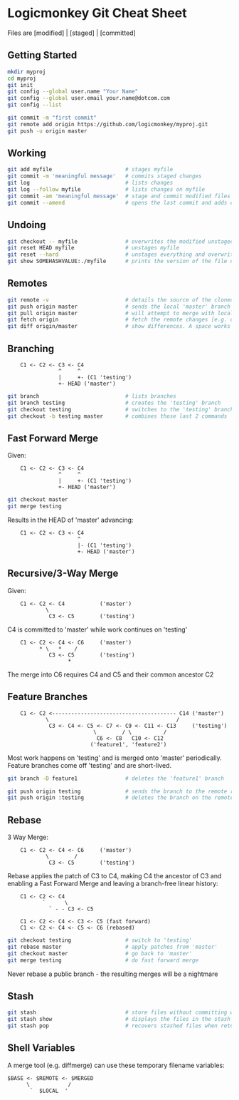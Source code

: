 # Logicmonkey Git Cheat Sheet

Files are [modified] | [staged] | [committed]

## Getting Started
```bash
mkdir myproj
cd myproj
git init
git config --global user.name "Your Name"
git config --global user.email your.name@dotcom.com
git config --list

git commit -m "first commit"
git remote add origin https://github.com/logicmonkey/myproj.git
git push -u origin master
```

## Working
```bash
git add myfile                       # stages myfile
git commit -m 'meaningful message'   # commits staged changes
git log                              # lists changes
git log --follow myfile              # lists changes on myfile
git commit -am 'meaningful message'  # stage and commit modified files in one go
git commit --amend                   # opens the last commit and adds current changes to it
```

## Undoing
```bash
git checkout -- myfile               # overwrites the modified unstaged copy of myfile
git reset HEAD myfile                # unstages myfile
git reset --hard                     # unstages everything and overwrites with HEAD
git show SOMEHASHVALUE:./myfile      # prints the version of the file on SOMEHASHVALUE
```
## Remotes
```bash
git remote -v                        # details the source of the cloned repo
git push origin master               # sends the local 'master' branch to the remote origin
git pull origin master               # will attempt to merge with local commits
git fetch origin                     # fetch the remote changes [e.g. on branches] but don't merge
git diff origin/master               # show differences. A space works but / invokes 'less'
```
## Branching

        C1 <- C2 <- C3 <- C4
                    ^     ^
                    |     +- (C1 'testing')
                    +- HEAD ('master')
```bash
git branch                           # lists branches
git branch testing                   # creates the 'testing' branch
git checkout testing                 # switches to the 'testing' branch
git checkout -b testing master       # combines those last 2 commands
```
## Fast Forward Merge
Given:

        C1 <- C2 <- C3 <- C4
                    ^     ^
                    |     +- (C1 'testing')
                    +- HEAD ('master')

```bash
git checkout master
git merge testing
```
Results in the HEAD of 'master' advancing:

        C1 <- C2 <- C3 <- C4
                          ^
                          |- (C1 'testing')
                          +- HEAD ('master')

## Recursive/3-Way Merge
Given:

        C1 <- C2 <- C4           ('master')
                \
                 C3 <- C5        ('testing')

C4 is committed to 'master' while work continues on 'testing'

        C1 <- C2 <- C4 <- C6     ('master')
              * \   *    /
                 C3 <- C5        ('testing')
                       *

The merge into C6 requires C4 and C5 and their common ancestor C2

## Feature Branches

        C1 <- C2 <--------------------------------------- C14 ('master')
                \                                        /
                 C3 <- C4 <- C5 <- C7 <- C9 <- C11 <- C13     ('testing')
                               \        / \          /
                                C6 <- C8   C10 <- C12
                              ('feature1', 'feature2')

Most work happens on 'testing' and is merged onto 'master' periodically.
Feature branches come off 'testing' and are short-lived.
```bash
git branch -D feature1               # deletes the 'feature1' branch
```
```bash
git push origin testing              # sends the branch to the remote repo
git push origin :testing             # deletes the branch on the remote
```
## Rebase
3 Way Merge:

        C1 <- C2 <- C4 <- C6     ('master')
                \        /
                 C3 <- C5        ('testing')

Rebase applies the patch of C3 to C4, making C4 the ancestor of C3 and enabling
a Fast Forward Merge and leaving a branch-free linear history:

        C1 <- C2 <- C4
               `      \
                 ` - - C3 <- C5

        C1 <- C2 <- C4 <- C3 <- C5 (fast forward)
        C1 <- C2 <- C4 <- C5 <- C6 (rebased)
```bash
git checkout testing                 # switch to 'testing'
git rebase master                    # apply patches from 'master'
git checkout master                  # go back to 'master'
git merge testing                    # do fast forward merge
```
Never rebase a public branch - the resulting merges will be a nightmare

## Stash
```bash
git stash                            # store files without committing when switching branch
git stash show                       # displays the files in the stash
git stash pop                        # recovers stashed files when returning to the branch
```

## Shell Variables

A merge tool (e.g. diffmerge) can use these temporary filename variables:

    $BASE <- $REMOTE <- $MERGED
          \            /
           `  $LOCAL  '
